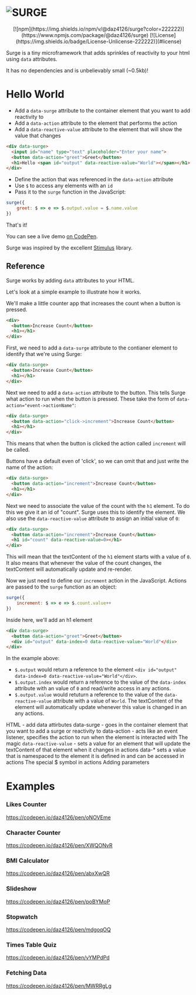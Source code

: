 #  ![SURGE](https://github.com/daz4126/surge/assets/16646/393306bf-9f11-4021-82ee-91e160629cf2)
<div align="center">
[![npm](https://img.shields.io/npm/v/@daz4126/surge?color=222222)](https://www.npmjs.com/package/@daz4126/surge)
[![License](https://img.shields.io/badge/License-Unlicense-222222)](#license)
</div>

Surge is a tiny microframework that adds sprinkles of reactivity to your html using `data` attributes. 

It has no dependencies and is unbelievably small (~0.5kb)!

# Hello World

* Add a `data-surge` attribute to the container element that you want to add reactivity to
* Add a `data-action` attribute to the element that performs the action
* Add a `data-reactive-value` attribute to the element that will show the value that changes

```html
<div data-surge>
  <input id="name" type="text" placeholder="Enter your name">
  <button data-action="greet">Greet</button>
  <h1>Hello <span id="output" data-reactive-value="World"></span></h1>
</div>
```

* Define the action that was referenced in the `data-action` attribute
* Use `$` to access any elements with an `id`
* Pass it to the `surge` function in the JavaScript:

```javascript
surge({
    greet: $ => e => $.output.value = $.name.value
})
```
That's it!

You can see a live demo [on CodePen](https://codepen.io/daz4126/pen/oNOVVKJ).

Surge was inspired by the excellent [Stimulus](https://stimulus.hotwired.dev) library.

## Reference

Surge works by adding `data` attributes to your HTML.

Let's look at a simple example to illustrate how it works.

We'll make a little counter app that increases the count when a button is pressed.

```html
<div>
  <button>Increase Count</button>
  <h1></h1>
</div>
```

First, we need to add a `data-surge` attribute to the contianer element to identify that we're using Surge:

```html
<div data-surge>
  <button>Increase Count</button>
  <h1></h1>
</div>
```

Next we need to add a `data-action` attribute to the button. This tells Surge what action to run when the button is pressed. These take the form of `data-action="event->actionName"`:

```html
<div data-surge>
  <button data-action="click->increment">Increase Count</button>
  <h1></h1>
</div>
```

This means that when the button is clicked the action called `increment` will be called.

Buttons have a default even of 'click', so we can omit that and just write the name of the action:

```html
<div data-surge>
  <button data-action="increment">Increase Count</button>
  <h1></h1>
</div>
```

Next we need to associate the value of the count with the `h1` element. To do this we give it an id of "count". Surge uses this to identify the element. We also use the `data-reactive-value` attribute to assign an initial value of `0`:

```html
<div data-surge>
  <button data-action="increment">Increase Count</button>
  <h1 id="count" data-reactive-value=0></h1>
</div>
```

This will mean that the textContent of the `h1` element starts with a value of `0`. It also means that whenever the value of the count changes, the textContent will automatically update and re-render.

Now we just need to define our `increment` action in the JavaScript. Actions are passed to the `surge` function as an object:

```javascript
surge({
    increment: $ => e => $.count.value++
})
```


Inside here, we'll add an h1 element 

```html
<div data-surge>
  <button data-action="greet">Greet</button>
  <div id="output" data-index=0 data-reactive-value="World"</div>
</div>
```

In the example above: 
* `$.output` would return a reference to the element `<div id="output" data-index=0 data-reactive-value="World"</div>`.
* `$.output.index` would return a reference to the value of the `data-index` attribute with an value of `0` and read/write access in any actions.
* `$.output.value` would retuturn a reference to the value of the `data-reactive-value` attribute with a value of `World`. The textContent of the element will automatically update whenever this value is changed in an any actions.

HTML - add data attirbutes
data-surge - goes in the container element that you want to add a surge or reactivity to
data-action - acts like an event listener, specifies the action to run when the element is interacted with
The magic `data-reactive-value` - sets a value for an element that will update the textContent of that element when it changes in actions
data-* sets a value that is namespaced to the element it is defined in and can be accessed in actions
The special $ symbol in actions
Adding parameters

# Examples

### Likes Counter
https://codepen.io/daz4126/pen/oNOVEme

### Character Counter
https://codepen.io/daz4126/pen/XWQONvR

### BMI Calculator
https://codepen.io/daz4126/pen/abxXwQR

### Slideshow
https://codepen.io/daz4126/pen/poBYMoP

### Stopwatch
https://codepen.io/daz4126/pen/mdgoqOQ

### Times Table Quiz
https://codepen.io/daz4126/pen/vYMPdPd

### Fetching Data
https://codepen.io/daz4126/pen/MWRRgLg
